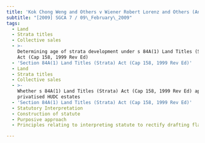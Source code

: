 ```yaml
---
title: 'Kok Chong Weng and Others v Wiener Robert Lorenz and Others (Ankerite Pte Ltd,'
subtitle: "[2009] SGCA 7 / 09\_February\_2009"
tags:
  - Land
  - Strata titles
  - Collective sales
  - >-
    Determining age of strata development under s 84A(1) Land Titles (Strata)
    Act (Cap 158, 1999 Rev Ed)
  - 'Section 84A(1) Land Titles (Strata) Act (Cap 158, 1999 Rev Ed)'
  - Land
  - Strata titles
  - Collective sales
  - >-
    Whether s 84A(1) Land Titles (Strata) Act (Cap 158, 1999 Rev Ed) applied to
    privatised HUDC estates
  - 'Section 84A(1) Land Titles (Strata) Act (Cap 158, 1999 Rev Ed)'
  - Statutory Interpretation
  - Construction of statute
  - Purposive approach
  - Principles relating to interpreting statute to rectify drafting flaw

---
```


